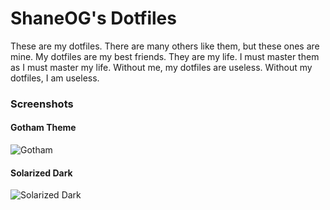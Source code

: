 # ShaneOG's Dotfiles

These are my dotfiles. There are many others like them, but these ones are mine. My dotfiles are my best friends. They are my life. I must master them as I must master my life. Without me, my dotfiles are useless. Without my dotfiles, I am useless.

### Screenshots

#### Gotham Theme
![Gotham](http://i.imgur.com/XzBeOlz.png)

#### Solarized Dark
![Solarized Dark](http://i.imgur.com/A5VCt8K.png)
